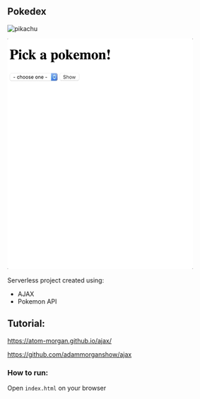 ## Pokedex

![pikachu](https://raw.githubusercontent.com/PokeAPI/sprites/master/sprites/pokemon/25.png)

![pokedex](pokedex.gif)

Serverless project created using:
- AJAX
- Pokemon API

## Tutorial:

https://atom-morgan.github.io/ajax/

https://github.com/adammorganshow/ajax

### How to run:

Open `index.html` on your browser